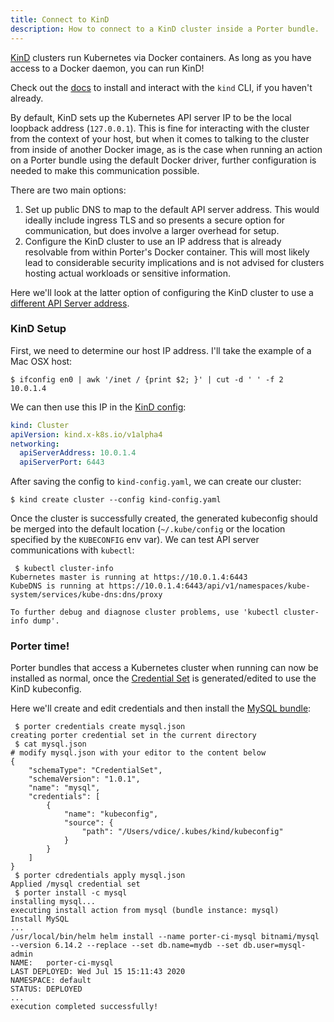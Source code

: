 ```yaml
---
title: Connect to KinD
description: How to connect to a KinD cluster inside a Porter bundle.
---
```


[KinD](https://github.com/kubernetes-sigs/kind) clusters run Kubernetes via Docker containers.  As long as you have access to a Docker daemon, you can run KinD!

Check out the [docs](https://github.com/kubernetes-sigs/kind#installation-and-usage) to install and interact with the `kind` CLI, if you haven't already.

By default, KinD sets up the Kubernetes API server IP to be the local loopback address (`127.0.0.1`).  This is fine for interacting with the cluster from the context of your host, but when it comes to talking to the cluster from inside of another Docker image, as is the case when running an action on a Porter bundle using the default Docker driver, further configuration is needed to make this communication possible.

There are two main options:

1. Set up public DNS to map to the default API server address.  This would ideally include ingress TLS and so presents a secure option for communication, but does involve a larger overhead for setup.
1. Configure the KinD cluster to use an IP address that is already resolvable from within Porter's Docker container.  This will most likely lead to considerable security implications and is not advised for clusters hosting actual workloads or sensitive information.

Here we'll look at the latter option of configuring the KinD cluster to use a [different API Server address](https://kind.sigs.k8s.io/docs/user/configuration/#api-server).

### KinD Setup

First, we need to determine our host IP address.  I'll take the example of a Mac OSX host:

```console
$ ifconfig en0 | awk '/inet / {print $2; }' | cut -d ' ' -f 2
10.0.1.4
```

We can then use this IP in the [KinD config](https://kind.sigs.k8s.io/docs/user/configuration):

```yaml
kind: Cluster
apiVersion: kind.x-k8s.io/v1alpha4
networking:
  apiServerAddress: 10.0.1.4
  apiServerPort: 6443
```

After saving the config to `kind-config.yaml`, we can create our cluster:

```console
$ kind create cluster --config kind-config.yaml
```

Once the cluster is successfully created, the generated kubeconfig should be merged into the default location (`~/.kube/config` or the location specified by the `KUBECONFIG` env var).  We can test API server communications with `kubectl`:

```console
 $ kubectl cluster-info
Kubernetes master is running at https://10.0.1.4:6443
KubeDNS is running at https://10.0.1.4:6443/api/v1/namespaces/kube-system/services/kube-dns:dns/proxy

To further debug and diagnose cluster problems, use 'kubectl cluster-info dump'.
```

### Porter time!

Porter bundles that access a Kubernetes cluster when running can now be installed as normal, once the [Credential Set](/references/file-formats/credential-set/) is generated/edited to use the KinD kubeconfig.

Here we'll create and edit credentials and then install the [MySQL bundle](/src/build/testdata/bundles/mysql):

```console
 $ porter credentials create mysql.json
creating porter credential set in the current directory
 $ cat mysql.json
# modify mysql.json with your editor to the content below
{
    "schemaType": "CredentialSet",
    "schemaVersion": "1.0.1",
    "name": "mysql",
    "credentials": [
        {
            "name": "kubeconfig",
            "source": {
                "path": "/Users/vdice/.kubes/kind/kubeconfig"
            }
        }
    ]
}
 $ porter cdredentials apply mysql.json
Applied /mysql credential set
 $ porter install -c mysql
installing mysql...
executing install action from mysql (bundle instance: mysql)
Install MySQL
...
/usr/local/bin/helm helm install --name porter-ci-mysql bitnami/mysql --version 6.14.2 --replace --set db.name=mydb --set db.user=mysql-admin
NAME:   porter-ci-mysql
LAST DEPLOYED: Wed Jul 15 15:11:43 2020
NAMESPACE: default
STATUS: DEPLOYED
...
execution completed successfully!
```
